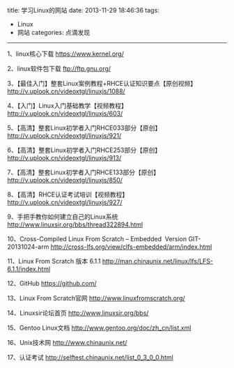 title: 学习Linux的网站
date: 2013-11-29 18:46:36
tags: 
- Linux
- 网站
categories: 点滴发现
---
1、linux核心下载
https://www.kernel.org/

2、linux软件包下载
ftp://ftp.gnu.org/

3、【最佳入门】整套Linux案例教程+RHCE认证知识要点【原创视频】
http://v.uplook.cn/videoxtgl/linuxjs/1088/

4、【入门】Linux入门基础教学【视频教程】
http://v.uplook.cn/videoxtgl/linuxjs/603/

5、【高清】整套Linux初学者入门RHCE033部分【原创】
http://v.uplook.cn/videoxtgl/linuxjs/921/
<!--more-->
6、【高清】整套Linux初学者入门RHCE253部分【原创】
http://v.uplook.cn/videoxtgl/linuxjs/913/

7、【高清】整套Linux初学者入门RHCE133部分【原创】
http://v.uplook.cn/videoxtgl/linuxjs/850/

8、【高清】RHCE认证考试培训【视频教程】
http://v.uplook.cn/videoxtgl/linuxjs/927/

9、手把手教你如何建立自己的Linux系统
http://www.linuxsir.org/bbs/thread322894.html

10、Cross-Compiled Linux From Scratch – Embedded  Version GIT-20131024-arm
http://cross-lfs.org/view/clfs-embedded/arm/index.html

11、Linux From Scratch 版本 6.1.1
http://man.chinaunix.net/linux/lfs/LFS-6.1.1/index.html

12、GitHub
https://github.com/

13、Linux From Scratch官网
http://www.linuxfromscratch.org/

14、Linuxsir论坛首页
http://www.linuxsir.org/bbs/

15、Gentoo Linux文档
http://www.gentoo.org/doc/zh_cn/list.xml

16、Unix技术网
http://www.chinaunix.net/

17、认证考试
http://selftest.chinaunix.net/list_0_3_0_0.html
